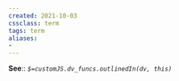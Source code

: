 ```yaml
---
created: 2021-10-03
cssclass: term
tags: term
aliases:
- 
---
```




**See**:: 
*`$=customJS.dv_funcs.outlinedIn(dv, this)`*
